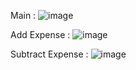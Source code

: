 Main :
![image](https://github.com/user-attachments/assets/dd4a2f5b-72e4-4a68-93f1-55bffac4af49)

Add Expense :
![image](https://github.com/user-attachments/assets/977b8cbb-f7c5-47a5-b822-b93b28cff0de)

Subtract Expense :
![image](https://github.com/user-attachments/assets/7396e0f6-2a97-4c11-b35d-c706d85eaa7f)
